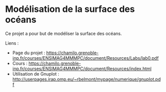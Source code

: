 # Modélisation de la surface des océans

Ce projet a pour but de modéliser la surface des océans.

Liens :
- Page du projet : https://chamilo.grenoble-inp.fr/courses/ENSIMAG4MMMPC/document/Resources/Labs/lab0.pdf
- Cours : https://chamilo.grenoble-inp.fr/courses/ENSIMAG4MMMPC/document/Resources/index.html
- Utilisation de Gnuplot : http://userpages.irap.omp.eu/~rbelmont/mypage/numerique/gnuplot.pdf

